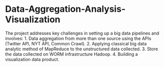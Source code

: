 # Data-Aggregation-Analysis-Visualization
The project addresses key challenges in setting up a big data pipelines and involves: 1. Data aggregation from more than one source using the APIs (Twitter API, NYT API, Common Crawl). 2. Applying classical big data analytic method of MapReduce to the unstructured data collected. 3. Store the data collected on WORM infrastructure Hadoop. 4. Building a visualization data product.
